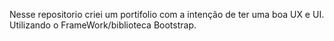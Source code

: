 Nesse repositorio criei um portifolio com a intenção de ter uma boa UX e UI. Utilizando o FrameWork/biblioteca Bootstrap.
